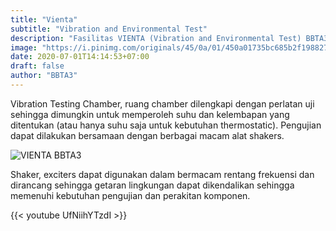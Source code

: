 ```yaml
---
title: "Vienta"
subtitle: "Vibration and Environmental Test"
description: "Fasilitas VIENTA (Vibration and Environmental Test) BBTA3 BRIN merupakan failitas pengujian aeroelastika"
image: "https://i.pinimg.com/originals/45/0a/01/450a01735bc685b2f1988279cadc2bbe.jpg"
date: 2020-07-01T14:14:53+07:00
draft: false
author: "BBTA3"
---
```


Vibration Testing Chamber, ruang chamber dilengkapi dengan perlatan uji sehingga dimungkin untuk memperoleh suhu dan kelembapan yang ditentukan (atau hanya suhu saja untuk kebutuhan thermostatic). Pengujian dapat dilakukan bersamaan dengan berbagai macam alat shakers.

![VIENTA BBTA3](https://i.pinimg.com/originals/45/0a/01/450a01735bc685b2f1988279cadc2bbe.jpg)

Shaker, exciters dapat digunakan dalam bermacam rentang frekuensi dan dirancang sehingga getaran lingkungan dapat dikendalikan sehingga memenuhi kebutuhan pengujian dan perakitan komponen.


{{< youtube UfNiihYTzdI >}}
